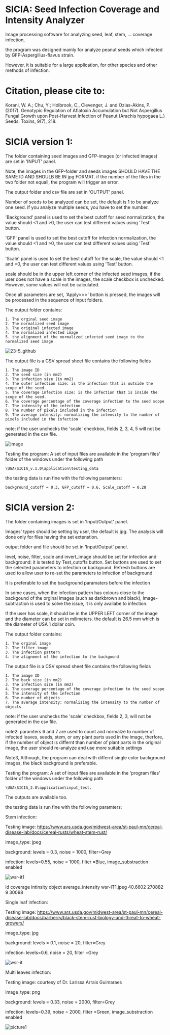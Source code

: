 # SICIA: Seed Infection Coverage and Intensity Analyzer
Image processing software for analyzing seed, leaf, stem, ... coverage infection,

the program was designed mainly for analyze peanut seeds which infected by GFP-Aspergillus-flavus strain.

However, it is suitable for a large application, for other species and other methods of infection.

# Citation, please cite to:
Korani, W. A.; Chu, Y.; Holbrook, C., Clevenger, J. and Ozias-Akins, P. (2017). Genotypic Regulation of Aflatoxin Accumulation but Not Aspergillus Fungal Growth upon Post-Harvest Infection of Peanut (Arachis hypogaea L.) Seeds. Toxins, 9(7), 218.

# SICIA version 1:

The folder containing seed images and GFP-images (or infected images) are set in 'INPUT' panel.

Note, the images in the GFP-folder and seeds images SHOULD HAVE THE SAME ID AND SHOULB BE IN jpg FORMAT. if the number of the files in the two folder not equall, the program will trigger an error.

The output folder and csv file are set in 'OUTPUT' panel.

Number of seeds to be analyzed can be set, the default is 1 to be analyze one seed. if you analyze multiple seeds, you have to set the number.

'Background' panel is used to set the best cutoff for seed normalization, the value should <1 and >0, the user can test different values using 'Test' button.

'GFP' panel is used to set the best cutoff for infection normalization, the value should <1 and >0, the user can test different values using 'Test' button.

'Scale' panel is used to set the best cutoff for the scale, the value should <1 and >0, the user can test different values using 'Test' button.

scale should be in the upper left corner of the infected seed images, if the user does not have a scale in the images, the scale checkbox is unchecked. However, some values will not be calculated.

Once all parameters are set, 'Apply>>>' botton is pressed, the images will be processed in the sequence of input folders.

The output folder contains:
    
    1. The orginal seed image
    2. The normalized seed image
    3. The original infected image
    4. The normalized infected image
    5. the alignment of the normalized infected seed image to the normalized seed image

![23-5_github](https://cloud.githubusercontent.com/assets/21265433/25634815/35ec7e86-2f39-11e7-9553-859a37d6c437.png)

The output file is a CSV spread sheet file contains the following fields

    1. The image ID
    2. The seed size (in mm2)
    3. The infection size (in mm2)
    4. The outer infection size: is the infection that is outside the scope of the seed.
    5. The coverage infection size: is the infection that is inside the scope of the seed.
    6. The coverage percentage of the coverage infection to the seed scope
    7. The intensity of the infection
    8. The number of pixels included in the infection
    9. The average intensity: normalizing the intensity to the number of pixels included in the infection

note: if the user unchecks the 'scale' checkbox, fields 2, 3, 4, 5 will not be generated in the csv file.

![image](https://cloud.githubusercontent.com/assets/21265433/25634888/74b3663e-2f39-11e7-9000-359ad11ae951.png)

Testing the program:
A set of input files are available in the 'program files' folder of the windows under the following path 
    
    \UGA\SICIA_v.1.0\application\testing_data

the testing data is run fine with the following paramters:

    background_cutoff = 0.3, GFP_cutoff = 0.6, Scale_cutoff = 0.28
    
# SICIA version 2:

The folder containing images is set in 'Input/Output' panel.

Images' types should be setting by user, the default is jpg. The analysis will done only for files having the set extenstion.

output folder and file should be set in 'Input/Output' panel.

level, noise, filter, scale and invert_image should be set for infection and background:
  it is tested by Test_cutoffs button.
  Set buttons are used to set the selected parameters to infection or backgound.
  Refresh buttons are used to allow user to re-set the parameters to infection of background

It is preferable to set the background paramaters before the infection

In some cases, when the infection pattern has colours close to the backgound of the orginal images (such as darkbrown and black), 
  Image-subtraction is used to solve the issue, it is only availabe to infection.

If the user has scale, it should be in the UPPER LEFT corner of the image and the diameter can be set in milimeters. 
  the default is 26.5 mm which is the diameter of USA 1 dollar coin.
  
  
The output folder contains:

    1. The orginal image
    2. The filter image
    3. The infection pattern
    4. the alignment of the infection to the backgound

The output file is a CSV spread sheet file contains the following fields

    1. The image ID
    2. The back size (in mm2)
    3. The infection size (in mm2)
    4. The coverage percentage of the coverage infection to the seed scope
    5. The intensity of the infection
    6. The number of objects
    7. The average intensity: normalizing the intensity to the number of objects
    
note: if the user unchecks the 'scale' checkbox, fields 2, 3, will not be generated in the csv file.

note2: paramters 6 and 7 are used to count and normalze to number of infected leaves, seeds, stem, or any plant parts used in the image,
       therfore, if the number of object is differnt than number of plant parts in the original image, 
       the user should re-analyze and use more suitable settings
       
Note3, Although, the program can deal with differnt single color background images, the black background is preferable.

Testing the program:
A set of input files are available in the 'program files' folder of the windows under the following path 
        
    \UGA\SICIA_2.0\application\input_test.

The outputs are available too.


the testing data is run fine with the following paramters:

Stem infection:

Testing image: https://www.ars.usda.gov/midwest-area/st-paul-mn/cereal-disease-lab/docs/cereal-rusts/wheat-stem-rust/

image_type: jpeg

background: levels = 0.3, noise = 1000, filter=Grey

infection: levels=0.55, noise = 1000, filter =Blue, image_substraction enabled


![wsr-it1](https://user-images.githubusercontent.com/21265433/28124268-6b974136-66e0-11e7-838e-f7169a7ce669.jpeg)

id	coverage	intinsity	object	average_intensity
wsr-IT1.jpeg	40.6602	270882	9	30098

Single leaf infection:

Testing image: https://www.ars.usda.gov/midwest-area/st-paul-mn/cereal-disease-lab/docs/barberry/black-stem-rust-biology-and-threat-to-wheat-growers/

image_type: jpg

background: levels = 0.1, noise = 20, filter=Grey

infection: levels=0.6, noise = 20, filter =Grey


![wsr-it](https://user-images.githubusercontent.com/21265433/28124297-7adcda20-66e0-11e7-9144-8d2111303bdc.jpg)


Multi leaves infection:

Testing image: courtesy of Dr. Larissa Arrais Guimaraes 

image_type: png

background: levels = 0.33, noise = 2000, filter=Grey

infection: levels=0.39, noise = 2000, filter =Green, image_substraction enabled

![picture1](https://user-images.githubusercontent.com/21265433/28124337-9ae2a5fc-66e0-11e7-8ac0-8519cb4bba92.png)

